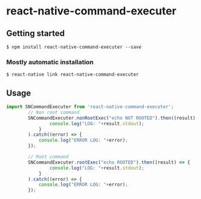 # react-native-command-executer

## Getting started

`$ npm install react-native-command-executer --save`

### Mostly automatic installation

`$ react-native link react-native-command-executer`

## Usage
```javascript
import SNCommandExecuter from 'react-native-command-executer';
        // Non root command
        SNCommandExecuter.nonRootExec("echo NOT ROOTED").then((result) => {
                console.log("LOG: "+result.stdout);
            }
        ).catch((error) => {
            console.log("ERROR LOG: "+error);
        });

        // Root command
        SNCommandExecuter.rootExec("echo ROOTED").then((result) => {
                console.log("LOG: "+result.stdout);
            }
        ).catch((error) => {
            console.log("ERROR LOG: "+error);
        });
```
